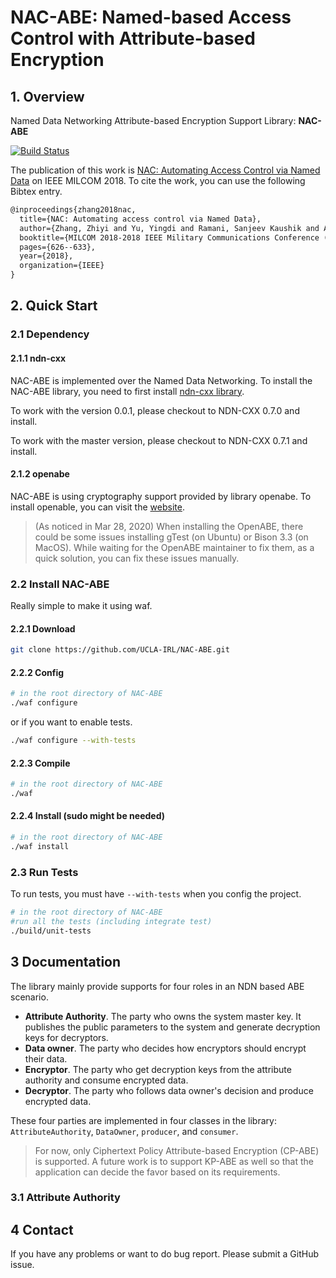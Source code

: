 # NAC-ABE: Named-based Access Control with Attribute-based Encryption

## 1. Overview

Named Data Networking Attribute-based Encryption Support Library: **NAC-ABE**

[![Build Status](https://travis-ci.org/Zhiyi-Zhang/NAC-ABE.svg?branch=master)](https://travis-ci.org/Zhiyi-Zhang/NAC-ABE)

The publication of this work is [NAC: Automating Access Control via Named Data](https://arxiv.org/abs/1902.09714) on IEEE MILCOM 2018.
To cite the work, you can use the following Bibtex entry.

```latex
@inproceedings{zhang2018nac,
  title={NAC: Automating access control via Named Data},
  author={Zhang, Zhiyi and Yu, Yingdi and Ramani, Sanjeev Kaushik and Afanasyev, Alex and Zhang, Lixia},
  booktitle={MILCOM 2018-2018 IEEE Military Communications Conference (MILCOM)},
  pages={626--633},
  year={2018},
  organization={IEEE}
}
```

## 2. Quick Start

### 2.1 Dependency

#### 2.1.1 ndn-cxx

NAC-ABE is implemented over the Named Data Networking.
To install the NAC-ABE library, you need to first install [ndn-cxx library](https://github.com/named-data/ndn-cxx).

To work with the version 0.0.1, please checkout to NDN-CXX 0.7.0 and install.

To work with the master version, please checkout to NDN-CXX 0.7.1 and install.


#### 2.1.2 openabe

NAC-ABE is using cryptography support provided by library openabe. 
To install openable, you can visit the [website](https://github.com/zeutro/openabe).

> (As noticed in Mar 28, 2020) 
> When installing the OpenABE, there could be some issues installing gTest (on Ubuntu) or Bison 3.3 (on MacOS). 
> While waiting for the OpenABE maintainer to fix them, as a quick solution, you can fix these issues manually.

### 2.2 Install NAC-ABE

Really simple to make it using waf.

#### 2.2.1 Download

```bash
git clone https://github.com/UCLA-IRL/NAC-ABE.git
```

#### 2.2.2 Config

```bash
# in the root directory of NAC-ABE
./waf configure
```

or if you want to enable tests.

```bash
./waf configure --with-tests
```

#### 2.2.3 Compile

```bash
# in the root directory of NAC-ABE
./waf
```

#### 2.2.4 Install (sudo might be needed)

```bash
# in the root directory of NAC-ABE
./waf install
```

### 2.3 Run Tests

To run tests, you must have `--with-tests` when you config the project.

```bash
# in the root directory of NAC-ABE
#run all the tests (including integrate test)
./build/unit-tests
```

## 3 Documentation

The library mainly provide supports for four roles in an NDN based ABE scenario.

* **Attribute Authority**. The party who owns the system master key. It publishes the public parameters to the system and generate decryption keys for decryptors.
* **Data owner**. The party who decides how encryptors should encrypt their data. 
* **Encryptor**. The party who get decryption keys from the attribute authority and consume encrypted data.
* **Decryptor**. The party who follows data owner's decision and produce encrypted data.

These four parties are implemented in four classes in the library: `AttributeAuthority`, `DataOwner`, `producer`, and `consumer`.

> For now, only Ciphertext Policy Attribute-based Encryption (CP-ABE) is supported. 
> A future work is to support KP-ABE as well so that the application can decide the favor based on its requirements.

### 3.1 Attribute Authority


## 4 Contact

If you have any problems or want to do bug report. Please submit a GitHub issue.